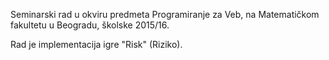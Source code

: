 Seminarski rad u okviru predmeta Programiranje za Veb, na Matematičkom fakultetu u Beogradu, školske 2015/16.

Rad je implementacija igre "Risk" (Riziko).

